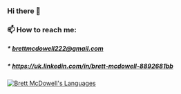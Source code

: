 ### Hi there 👋
### 📫 How to reach me:
  ##### * brettmcdowell222@gmail.com
  ##### * https://uk.linkedin.com/in/brett-mcdowell-8892681bb

[![Brett McDowell's Languages](https://github-readme-stats.vercel.app/api/top-langs/?username=brettmcdowell&layout=compact&hide_border=true&hide=shell&langs_count=7&count_private=true&exclude_repo=durhack-2022&theme=transparent)](https://github.com/brettmcdowell?tab=repositories)
